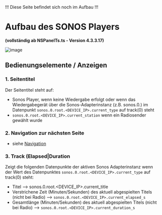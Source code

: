 !!! Diese Seite befindet sich noch im Aufbau !!!

# Aufbau des SONOS Players 
**(vollständig ab NSPanelTs.ts - Version 4.3.3.17)**

![image](https://github.com/joBr99/nspanel-lovelace-ui/assets/102996011/47d58044-744d-4de1-a450-d1fdff538527)

## Bedienungselemente / Anzeigen
### 1. Seitentitel
Der Seitentitel steht auf: 
* Sonos Player, wenn keine Wiedergabe erfolgt oder wenn das Wiedergabegerät über die Sonos-Adapterinstanz (z.B. sonos.0.) im Datenpunkt `sonos.0.root.<DEVICE_IP>.current_type` auf track(0) steht
* `sonos.0.root.<DEVICE_IP>.current_station` wenn ein Radiosender gewählt wurde
### 2. Navigation zur nächsten Seite
* siehe [Navigation](ioBroker-Navigation)
### 3. Track (Elapsed|Duration
Zeigt die folgenden Datenpunkte der aktiven Sonos Adapterinstanz wenn der Wert des Datenpunktes `sonos.0.root.<DEVICE_IP>.current_type` auf track(0) steht:
* Titel --> sonos.0.root.<DEVICE_IP>.current_title 
* Verstrichene Zeit (Minuten/Sekunden) des aktuell abgespielten Titels (nicht bei Radio) --> `sonos.0.root.<DEVICE_IP>.current_elapsed_s`  
* Gesamtlänge (Minuten/Sekunden) des aktuell abgespielten Titels (nicht bei Radio) --> `sonos.0.root.<DEVICE_IP>.current_duration_s`  
>